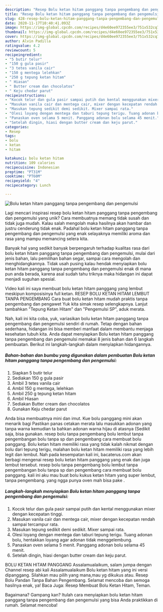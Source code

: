 ```yaml
---
description: "Resep Bolu ketan hitam panggang tanpa pengembang dan pengemulsi, Sempurna"
title: "Resep Bolu ketan hitam panggang tanpa pengembang dan pengemulsi, Sempurna"
slug: 428-resep-bolu-ketan-hitam-panggang-tanpa-pengembang-dan-pengemulsi-sempurna
date: 2020-11-17T10:40:41.093Z
image: https://img-global.cpcdn.com/recipes/d4e60ee972355ee3/751x532cq70/bolu-ketan-hitam-panggang-tanpa-pengembang-dan-pengemulsi-foto-resep-utama.jpg
thumbnail: https://img-global.cpcdn.com/recipes/d4e60ee972355ee3/751x532cq70/bolu-ketan-hitam-panggang-tanpa-pengembang-dan-pengemulsi-foto-resep-utama.jpg
cover: https://img-global.cpcdn.com/recipes/d4e60ee972355ee3/751x532cq70/bolu-ketan-hitam-panggang-tanpa-pengembang-dan-pengemulsi-foto-resep-utama.jpg
author: Alvin Padilla
ratingvalue: 4.2
reviewcount: 5
recipeingredient:
- "5 butir telur"
- "150 g gula pasir"
- "3 tetes vanila cair"
- "150 g mentega lelehkan"
- "250 g tepung ketan hitam"
- " Hiasan"
- " Butter cream dan chocolatos"
- " Keju chedar parut"
recipeinstructions:
- "Kocok telur dan gula pasir sampai putih dan kental menggunakan mixer dengan kecepatan tinggi."
- "Masukan vanila cair dan mentega cair, mixer dengan kecepatan rendah sampai tercampur rata."
- "Masukan tepung sedikit demi sedikit. Mixer sampai rata."
- "Olesi loyang dengan mentega dan taburi tepung terigu. Tuang adonan bolu, hentakkan loyang agar adonan tidak menggelembung."
- "Panaskan oven selama 5 menit. Panggang adonan bolu selama 45 menit."
- "Setelah dingin, hiasi dengan butter cream dan keju parut."
categories:
- Resep
tags:
- bolu
- ketan
- hitam

katakunci: bolu ketan hitam 
nutrition: 109 calories
recipecuisine: Indonesian
preptime: "PT31M"
cooktime: "PT60M"
recipeyield: "4"
recipecategory: Lunch

---
```



![Bolu ketan hitam panggang tanpa pengembang dan pengemulsi](https://img-global.cpcdn.com/recipes/d4e60ee972355ee3/751x532cq70/bolu-ketan-hitam-panggang-tanpa-pengembang-dan-pengemulsi-foto-resep-utama.jpg)

Lagi mencari inspirasi resep bolu ketan hitam panggang tanpa pengembang dan pengemulsi yang unik? Cara membuatnya memang tidak susah dan tidak juga mudah. Kalau salah mengolah maka hasilnya akan hambar dan justru cenderung tidak enak. Padahal bolu ketan hitam panggang tanpa pengembang dan pengemulsi yang enak selayaknya memiliki aroma dan rasa yang mampu memancing selera kita.

Banyak hal yang sedikit banyak berpengaruh terhadap kualitas rasa dari bolu ketan hitam panggang tanpa pengembang dan pengemulsi, mulai dari jenis bahan, lalu pemilihan bahan segar, sampai cara mengolah dan menghidangkannya. Tidak usah pusing kalau hendak menyiapkan bolu ketan hitam panggang tanpa pengembang dan pengemulsi enak di mana pun anda berada, karena asal sudah tahu triknya maka hidangan ini dapat menjadi suguhan spesial.

Video kali ini saya membuat bolu ketan hitam panggang yang lembut meskipun komposisinya full ketan. RESEP BOLU KETAN HITAM LEMBUT TANPA PENGEMBANG Cara buat bolu ketan hitam mudah praktis tanpa pengembang dan pengawet Yuk kita simak resep selengkapnya. Lanjut tambahkan &#34;Tepung Ketan Hitam&#34; dan &#34;Pengemulsi SP&#34;, aduk merata.


Nah, kali ini kita coba, yuk, variasikan bolu ketan hitam panggang tanpa pengembang dan pengemulsi sendiri di rumah. Tetap dengan bahan sederhana, hidangan ini bisa memberi manfaat dalam membantu menjaga kesehatan tubuh kita. Anda dapat menyiapkan Bolu ketan hitam panggang tanpa pengembang dan pengemulsi memakai 8 jenis bahan dan 6 langkah pembuatan. Berikut ini langkah-langkah dalam menyiapkan hidangannya.

<!--inarticleads1-->

##### Bahan-bahan dan bumbu yang digunakan dalam pembuatan Bolu ketan hitam panggang tanpa pengembang dan pengemulsi:

1. Siapkan 5 butir telur
1. Sediakan 150 g gula pasir
1. Ambil 3 tetes vanila cair
1. Ambil 150 g mentega, lelehkan
1. Ambil 250 g tepung ketan hitam
1. Ambil  Hiasan
1. Sediakan  Butter cream dan chocolatos
1. Gunakan  Keju chedar parut


Anda bisa membuatnya mini dan imut. Kue bolu panggang mini akan menarik bagi Pastikan panas cetakan merata lalu masukkan adonan yang tanpa warna kemudian ta bahkan adonan warna hijau di atasnya (Sedikit saja, bisa gunakan. resep bolu tanpa pengembang bolu lembut tanpa pengembangan bolu tanpa sp dan pengembang cara membuat bolu panggang. Bolu ketan hitam memiliki rasa yang tidak kalah nikmat dengan bolu dari tepung terigu, malahan bolu ketan hitam memiliki rasa yang lebih legit dan lembut. Nah pada kesempatan kali ini, bacaterus.com akan berbagi mengenai resep bolu ketan hitam panggang yang enak dan juga lembut tersebut. resep bolu tanpa pengembang bolu lembut tanpa pengembangan bolu tanpa sp dan pengembang cara membuat bolu panggang. kali ini aku mau buat bolu kukus ketan hitam yang super lembut, tanpa pengembang. yang ngga punya oven mah bisa pake . 

<!--inarticleads2-->

##### Langkah-langkah menyiapkan Bolu ketan hitam panggang tanpa pengembang dan pengemulsi:

1. Kocok telur dan gula pasir sampai putih dan kental menggunakan mixer dengan kecepatan tinggi.
1. Masukan vanila cair dan mentega cair, mixer dengan kecepatan rendah sampai tercampur rata.
1. Masukan tepung sedikit demi sedikit. Mixer sampai rata.
1. Olesi loyang dengan mentega dan taburi tepung terigu. Tuang adonan bolu, hentakkan loyang agar adonan tidak menggelembung.
1. Panaskan oven selama 5 menit. Panggang adonan bolu selama 45 menit.
1. Setelah dingin, hiasi dengan butter cream dan keju parut.


BOLU KETAN HITAM PANGGANG Assalamualaikum, salam jumpa dengan Channel resep abi kali Assalamualaikum Bolu ketan hitam yang ini versi dipanggang. Silahkan mau pilih yang mana,mau yg dikukus atau. Resep Bolu Pandan Tanpa Bahan Pengembang. Selamat mencoba dan semoga hasilnya enak, ya! Baca Juga: Resep Membuat Bolu Ketan Hitam, Teman. 

Bagaimana? Gampang kan? Itulah cara menyiapkan bolu ketan hitam panggang tanpa pengembang dan pengemulsi yang bisa Anda praktikkan di rumah. Selamat mencoba!
